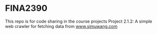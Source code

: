 # FINA2390
This repo is for code sharing in the course projects
Project 2.1.2: A simple web crawler for fetching data from www.simuwang.com
